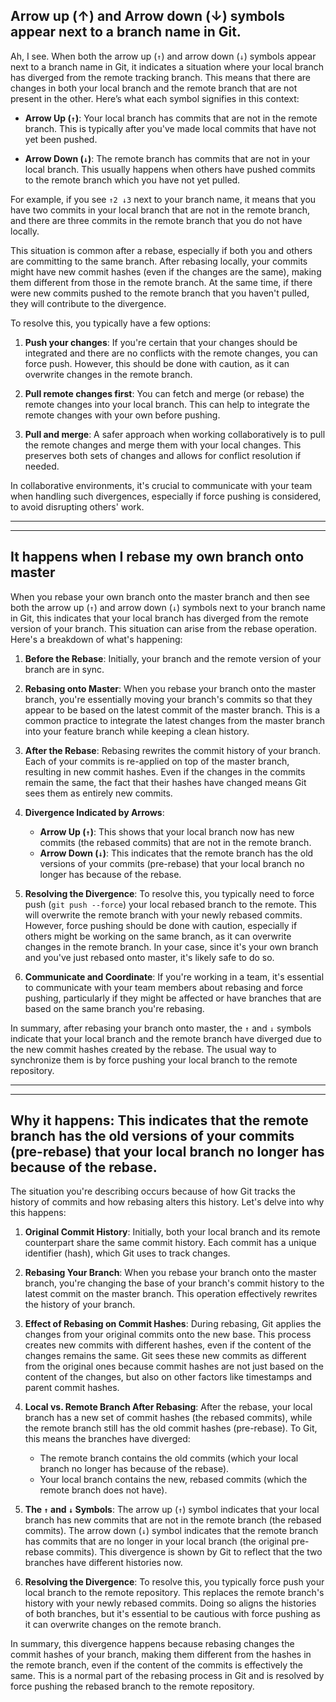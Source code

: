 ## Arrow up (↑) and Arrow down (↓) symbols appear next to a branch name in Git.

Ah, I see. When both the arrow up (`↑`) and arrow down (`↓`) symbols appear next to a branch name in Git, it indicates a situation where your local branch has diverged from the remote tracking branch. This means that there are changes in both your local branch and the remote branch that are not present in the other. Here’s what each symbol signifies in this context:

- **Arrow Up (`↑`)**: Your local branch has commits that are not in the remote branch. This is typically after you've made local commits that have not yet been pushed.

- **Arrow Down (`↓`)**: The remote branch has commits that are not in your local branch. This usually happens when others have pushed commits to the remote branch which you have not yet pulled.

For example, if you see `↑2 ↓3` next to your branch name, it means that you have two commits in your local branch that are not in the remote branch, and there are three commits in the remote branch that you do not have locally.

This situation is common after a rebase, especially if both you and others are committing to the same branch. After rebasing locally, your commits might have new commit hashes (even if the changes are the same), making them different from those in the remote branch. At the same time, if there were new commits pushed to the remote branch that you haven't pulled, they will contribute to the divergence.

To resolve this, you typically have a few options:

1. **Push your changes**: If you're certain that your changes should be integrated and there are no conflicts with the remote changes, you can force push. However, this should be done with caution, as it can overwrite changes in the remote branch.

2. **Pull remote changes first**: You can fetch and merge (or rebase) the remote changes into your local branch. This can help to integrate the remote changes with your own before pushing.

3. **Pull and merge**: A safer approach when working collaboratively is to pull the remote changes and merge them with your local changes. This preserves both sets of changes and allows for conflict resolution if needed.

In collaborative environments, it's crucial to communicate with your team when handling such divergences, especially if force pushing is considered, to avoid disrupting others' work.

----
----

## It happens when I rebase my own branch onto master

When you rebase your own branch onto the master branch and then see both the arrow up (`↑`) and arrow down (`↓`) symbols next to your branch name in Git, this indicates that your local branch has diverged from the remote version of your branch. This situation can arise from the rebase operation. Here's a breakdown of what's happening:

1. **Before the Rebase**: Initially, your branch and the remote version of your branch are in sync.

2. **Rebasing onto Master**: When you rebase your branch onto the master branch, you're essentially moving your branch's commits so that they appear to be based on the latest commit of the master branch. This is a common practice to integrate the latest changes from the master branch into your feature branch while keeping a clean history.

3. **After the Rebase**: Rebasing rewrites the commit history of your branch. Each of your commits is re-applied on top of the master branch, resulting in new commit hashes. Even if the changes in the commits remain the same, the fact that their hashes have changed means Git sees them as entirely new commits.

4. **Divergence Indicated by Arrows**:
    - **Arrow Up (`↑`)**: This shows that your local branch now has new commits (the rebased commits) that are not in the remote branch.
    - **Arrow Down (`↓`)**: This indicates that the remote branch has the old versions of your commits (pre-rebase) that your local branch no longer has because of the rebase.

5. **Resolving the Divergence**: To resolve this, you typically need to force push (`git push --force`) your local rebased branch to the remote. This will overwrite the remote branch with your newly rebased commits. However, force pushing should be done with caution, especially if others might be working on the same branch, as it can overwrite changes in the remote branch. In your case, since it's your own branch and you've just rebased onto master, it's likely safe to do so.

6. **Communicate and Coordinate**: If you're working in a team, it's essential to communicate with your team members about rebasing and force pushing, particularly if they might be affected or have branches that are based on the same branch you're rebasing.

In summary, after rebasing your branch onto master, the `↑` and `↓` symbols indicate that your local branch and the remote branch have diverged due to the new commit hashes created by the rebase. The usual way to synchronize them is by force pushing your local branch to the remote repository.

----
----

## Why it happens: This indicates that the remote branch has the old versions of your commits (pre-rebase) that your local branch no longer has because of the rebase.

The situation you're describing occurs because of how Git tracks the history of commits and how rebasing alters this history. Let's delve into why this happens:

1. **Original Commit History**: Initially, both your local branch and its remote counterpart share the same commit history. Each commit has a unique identifier (hash), which Git uses to track changes.

2. **Rebasing Your Branch**: When you rebase your branch onto the master branch, you're changing the base of your branch's commit history to the latest commit on the master branch. This operation effectively rewrites the history of your branch.

3. **Effect of Rebasing on Commit Hashes**: During rebasing, Git applies the changes from your original commits onto the new base. This process creates new commits with different hashes, even if the content of the changes remains the same. Git sees these new commits as different from the original ones because commit hashes are not just based on the content of the changes, but also on other factors like timestamps and parent commit hashes.

4. **Local vs. Remote Branch After Rebasing**: After the rebase, your local branch has a new set of commit hashes (the rebased commits), while the remote branch still has the old commit hashes (pre-rebase). To Git, this means the branches have diverged:
    - The remote branch contains the old commits (which your local branch no longer has because of the rebase).
    - Your local branch contains the new, rebased commits (which the remote branch does not have).

5. **The `↑` and `↓` Symbols**: The arrow up (`↑`) symbol indicates that your local branch has new commits that are not in the remote branch (the rebased commits). The arrow down (`↓`) symbol indicates that the remote branch has commits that are no longer in your local branch (the original pre-rebase commits). This divergence is shown by Git to reflect that the two branches have different histories now.

6. **Resolving the Divergence**: To resolve this, you typically force push your local branch to the remote repository. This replaces the remote branch's history with your newly rebased commits. Doing so aligns the histories of both branches, but it's essential to be cautious with force pushing as it can overwrite changes on the remote branch.

In summary, this divergence happens because rebasing changes the commit hashes of your branch, making them different from the hashes in the remote branch, even if the content of the commits is effectively the same. This is a normal part of the rebasing process in Git and is resolved by force pushing the rebased branch to the remote repository.